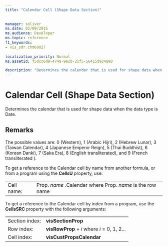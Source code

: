 ```yaml
---
title: "Calendar Cell (Shape Data Section)"
 
 
manager: soliver
ms.date: 03/09/2015
ms.audience: Developer
ms.topic: reference
f1_keywords:
- vis_sdr.chm60027
 
localization_priority: Normal
ms.assetid: f5dcc6d9-474a-9ecb-21f5-56415d934890

description: "Determines the calendar that is used for shape data when the data type is Date."
---
```


# Calendar Cell (Shape Data Section)

Determines the calendar that is used for shape data when the data type is Date.
  
## Remarks

The possible values are: 0 (Western), 1 (Arabic Hijri), 2 (Hebrew Lunar), 3 (Taiwan Calendar), 4 (Japanese Emperor Reign), 5 (Thai Buddhist), 6 (Korean Danki), 7 (Saka Era), 8 (English transliterated), and 9 (French transliterated ). 
  
To get a reference to the Calendar cell by name from another formula, or from a program using the **CellsU** property, use: 
  
|||
|:-----|:-----|
| Cell name:  <br/> | Prop.  *name*  .Calendar            where Prop.  *name*  is the row name  <br/> |
   
To get a reference to the Calendar cell by index from a program, use the **CellsSRC** property with the following arguments: 
  
|||
|:-----|:-----|
| Section index:  <br/> |**visSectionProp** <br/> |
| Row index:  <br/> |**visRowProp** +  *i*            where  *i*  = 0, 1, 2...  <br/> |
| Cell index:  <br/> |**visCustPropsCalendar** <br/> |
   


